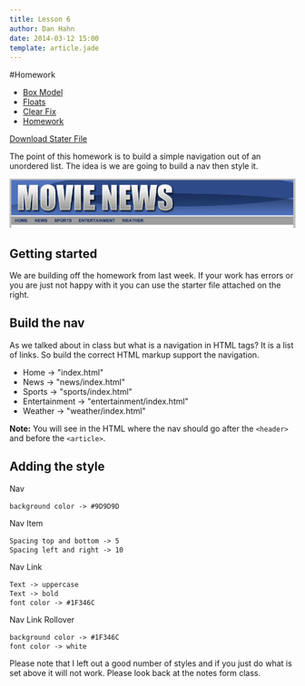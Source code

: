 ```yaml
---
title: Lesson 6
author: Dan Hahn
date: 2014-03-12 15:00
template: article.jade
---
```


#Homework

* [Box Model]()
* [Floats](floats.html)
* [Clear Fix](clear-fix.html)
* [Homework](homework.html)

[Download Stater File](homework-week6.zip)

The point of this homework is to build a simple navigation out of an unordered list.  The idea is we are going to build a nav then style it.

![](homework.png)

## Getting started

We are building off the homework from last week.  If your work has errors or you are just not happy with it you can use the starter file attached on the right.

## Build the nav

As we talked about in class but what is a navigation in HTML tags?  It is a list of links.  So build the correct HTML markup support the navigation.

* Home -> "index.html"
* News -> "news/index.html"
* Sports -> "sports/index.html"
* Entertainment -> "entertainment/index.html"
* Weather -> "weather/index.html"

**Note:** You will see in the HTML where the nav should go after the `<header>` and before the `<article>`.

## Adding the style

Nav

	background color -> #9D9D9D

Nav Item

	Spacing top and bottom -> 5
	Spacing left and right -> 10

Nav Link

	Text -> uppercase
	Text -> bold
	font color -> #1F346C

Nav Link Rollover

	background color -> #1F346C
	font color -> white

Please note that I left out a good number of styles and if you just do what is set above it will not work. Please look back at the notes form class.

<div class="homework-view" data-lesson="lesson6"></div>
